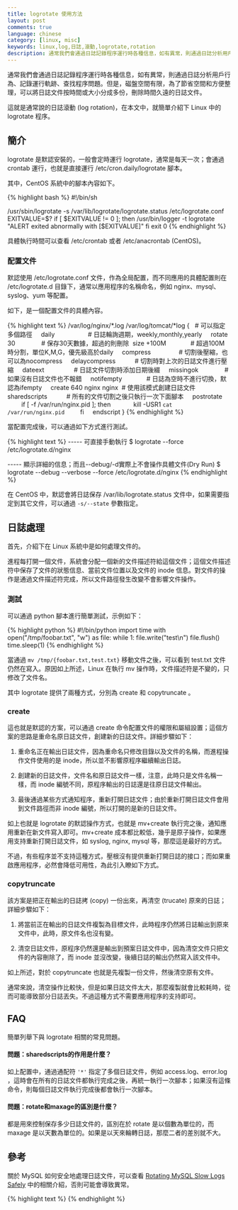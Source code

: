 ```yaml
---
title: logrotate 使用方法
layout: post
comments: true
language: chinese
category: [linux, misc]
keywords: linux,log,日誌,滾動,logrotate,rotation
description: 通常我們會通過日誌記錄程序運行時各種信息，如有異常，則通過日誌分析用戶行為、記錄運行軌跡、查找程序問題。但是，磁盤空間有限，為了節省空間和方便整理，可以將日誌文件按時間或大小分成多份，刪除時間久遠的日誌文件。這就是通常說的日誌滾動 (log rotation)，在本文中，就簡單介紹下 Linux 中的 logrotate 程序。
---
```


通常我們會通過日誌記錄程序運行時各種信息，如有異常，則通過日誌分析用戶行為、記錄運行軌跡、查找程序問題。但是，磁盤空間有限，為了節省空間和方便整理，可以將日誌文件按時間或大小分成多份，刪除時間久遠的日誌文件。

這就是通常說的日誌滾動 (log rotation)，在本文中，就簡單介紹下 Linux 中的 logrotate 程序。

<!-- more -->

## 簡介

logrotate 是默認安裝的，一般會定時運行 logrotate，通常是每天一次；會通過 crontab 運行，也就是直接運行 /etc/cron.daily/logrotate 腳本。

其中，CentOS 系統中的腳本內容如下。

{% highlight bash %}
#!/bin/sh

/usr/sbin/logrotate -s /var/lib/logrotate/logrotate.status /etc/logrotate.conf
EXITVALUE=$?
if [ $EXITVALUE != 0 ]; then
    /usr/bin/logger -t logrotate "ALERT exited abnormally with [$EXITVALUE]"
fi
exit 0
{% endhighlight %}

具體執行時間可以查看 /etc/crontab 或者 /etc/anacrontab (CentOS)。

### 配置文件

默認使用 /etc/logrotate.conf 文件，作為全局配置，而不同應用的具體配置則在 /etc/logrotate.d 目錄下，通常以應用程序的名稱命名，例如 nginx、mysql、syslog、yum 等配置。

如下，是一個配置文件的具體內容。

{% highlight text %}
/var/log/nginx/*.log /var/log/tomcat/*log {   # 可以指定多個路徑
    daily                      # 日誌輪詢週期，weekly,monthly,yearly
    rotate 30                  # 保存30天數據，超過的則刪除
    size +100M                 # 超過100M時分割，單位K,M,G，優先級高於daily
    compress                   # 切割後壓縮，也可以為nocompress
    delaycompress              # 切割時對上次的日誌文件進行壓縮
    dateext                    # 日誌文件切割時添加日期後綴
    missingok                  # 如果沒有日誌文件也不報錯
    notifempty                 # 日誌為空時不進行切換，默認為ifempty
    create 640 nginx nginx     # 使用該模式創建日誌文件
    sharedscripts              # 所有的文件切割之後只執行一次下面腳本
    postrotate
        if [ -f /var/run/nginx.pid ]; then
            kill -USR1 `cat /var/run/nginx.pid`
        fi
    endscript
}
{% endhighlight %}

當配置完成後，可以通過如下方式進行測試。

{% highlight text %}
----- 可直接手動執行
$ logrotate --force /etc/logrotate.d/nginx

----- 顯示詳細的信息；而且--debug/-d實際上不會操作具體文件(Dry Run)
$ logrotate --debug --verbose --force /etc/logrotate.d/nginx
{% endhighlight %}

在 CentOS 中，默認會將日誌保存 /var/lib/logrotate.status 文件中，如果需要指定到其它文件，可以通過 ```-s/--state``` 參數指定。

## 日誌處理

首先，介紹下在 Linux 系統中是如何處理文件的。

進程每打開一個文件，系統會分配一個新的文件描述符給這個文件；這個文件描述符中保存了文件的狀態信息、當前文件位置以及文件的 inode 信息。對文件的操作是通過文件描述符完成，所以文件路徑發生改變不會影響文件操作。

### 測試

可以通過 python 腳本進行簡單測試，示例如下：

{% highlight python %}
#!/bin/python
import time
with open("/tmp/foobar.txt", "w") as file:
    while 1:
        file.write("test\n")
        file.flush()
        time.sleep(1)
{% endhighlight %}

當通過 ```mv /tmp/{foobar.txt,test.txt}``` 移動文件之後，可以看到 test.txt 文件仍然在寫入。原因如上所述，Linux 在執行 mv 操作時，文件描述符是不變的，只修改了文件名。

其中 logrotate 提供了兩種方式，分別為 create 和 copytruncate 。

### create

這也就是默認的方案，可以通過 create 命令配置文件的權限和屬組設置；這個方案的思路是重命名原日誌文件，創建新的日誌文件。詳細步驟如下：

1. 重命名正在輸出日誌文件，因為重命名只修改目錄以及文件的名稱，而進程操作文件使用的是 inode，所以並不影響原程序繼續輸出日誌。

2. 創建新的日誌文件，文件名和原日誌文件一樣，注意，此時只是文件名稱一樣，而 inode 編號不同，原程序輸出的日誌還是往原日誌文件輸出。

3. 最後通過某些方式通知程序，重新打開日誌文件；由於重新打開日誌文件會用到文件路徑而非 inode 編號，所以打開的是新的日誌文件。

如上也就是 logrotate 的默認操作方式，也就是 mv+create 執行完之後，通知應用重新在新文件寫入即可。mv+create 成本都比較低，幾乎是原子操作，如果應用支持重新打開日誌文件，如 syslog, nginx, mysql 等，那麼這是最好的方式。

不過，有些程序並不支持這種方式，壓根沒有提供重新打開日誌的接口；而如果重啟應用程序，必然會降低可用性，為此引入瞭如下方式。

### copytruncate

該方案是把正在輸出的日誌拷 (copy) 一份出來，再清空 (trucate) 原來的日誌；詳細步驟如下：

1. 將當前正在輸出的日誌文件複製為目標文件，此時程序仍然將日誌輸出到原來文件中，此時，原文件名也沒有變。

2. 清空日誌文件，原程序仍然還是輸出到預案日誌文件中，因為清空文件只把文件的內容刪除了，而 inode 並沒改變，後續日誌的輸出仍然寫入該文件中。

<!--
文件清空並不影響到輸出日誌的程序的文件表裡的文件位置信息，因為各進程的文件表是獨立的。那麼文件清空後，程序輸出的日誌應該接著之前日誌的偏移位置輸出，這個位置之前會被\0填充才對。但實際上logroate清空日誌文件後，程序輸出的日誌都是從文件開始處開始寫的。這是怎麼做到的？這個問題讓我糾結了很久，直到某天靈光一閃，這不是logrotate做的，而是成熟的寫日誌的方式，都是用O_APPEND的方式寫的。如果程序沒有用O_APPEND方式打開日誌文件，變會出現copytruncate後日誌文件前面會被一堆\0填充的情況。

日誌在拷貝完到清空文件這段時間內，程序輸出的日誌沒有備份就清空了，這些日誌不是丟了嗎？是的，copytruncate有丟失部分日誌內容的風險。所以能用create的方案就別用copytruncate。所以很多程序提供了通知我更新打開日誌文件的功能來支持create方案，或者自己做了日誌滾動，不依賴logrotate。
-->

如上所述，對於 copytruncate 也就是先複製一份文件，然後清空原有文件。

通常來說，清空操作比較快，但是如果日誌文件太大，那麼複製就會比較耗時，從而可能導致部分日誌丟失。不過這種方式不需要應用程序的支持即可。


## FAQ

簡單列舉下與 logrotate 相關的常見問題。

#### 問題：sharedscripts的作用是什麼？

如上配置中，通過通配符 ```'*'``` 指定了多個日誌文件，例如 access.log、error.log ，這時會在所有的日誌文件都執行完成之後，再統一執行一次腳本；如果沒有這條命令，則每個日誌文件執行完成後都會執行一次腳本。

#### 問題：rotate和maxage的區別是什麼？

都是用來控制保存多少日誌文件的，區別在於 rotate 是以個數為單位的，而 maxage 是以天數為單位的。如果是以天來輪轉日誌，那麼二者的差別就不大。


<!--
問題：如何告訴應用程序重新打開日誌文件？
Nginx通過postrotate指令發送USR1信號來通知Nginx重新打開日誌文件的；MySQL通過flush-logs來重新打開日誌文件的。更有甚者，有些應用程序就壓根沒有提供類似的方法，如果要重新打開日誌文件，就必須重啟服務。

。還好Logrotate提供了一個名為copytruncate的指令，此方法採用的是先拷貝再清空的方式，整個過程中日誌文件的操作句柄沒有發生改變，所以不需要通知應用程序重新打開日誌文件，但是需要注意的是，在拷貝和清空之間有一個時間差，所以可能會丟失部分日誌數據。

BTW：MySQL本身在support-files目錄已經包含了一個名為mysql-log-rotate的腳本，不過它比較簡單，更詳細的日誌輪轉詳見「Rotating MySQL Slow Logs Safely」。

-->

## 參考

關於 MySQL 如何安全地處理日誌文件，可以查看 [Rotating MySQL Slow Logs Safely](https://engineering.groupon.com/2013/mysql/rotating-mysql-slow-logs-safely/) 中的相關介紹，否則可能會導致異常。



<!--
logrotate的copytruncate參數導致打開的文件產生空洞

日誌文件保存時候使用> 將其保存，對文件進行清除和日誌切割(logrotate)時，容易出現文件空洞。

需要使用“>>” 可以避免該問題。修改後問題確實解決了。

在此Mark一下。

同理，在用fopen 打開或創建日誌文件時，打開方式使用“w”類似於>，使用"a"類似於>>。如果需要對日誌文件進行logrotate備份，最好使用"a"方式創建或打開。（經過測試）

以上情況發生的條件是，日誌文件一直處於打開狀態，進程沒有被重啟，如果進程在備份完成之後重新啟動或運行，則不會導致文件空洞，因為文件的offset指示器已經到了文件頭。




logrotate機制和原理
http://www.lightxue.com/how-logrotate-works
-->


{% highlight text %}
{% endhighlight %}
